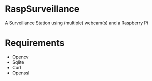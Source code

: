 RaspSurveillance
================

A Surveillance Station using (multiple) webcam(s) and a Raspberry Pi


Requirements
============

* Opencv
* Sqlite
* Curl
* Openssl
